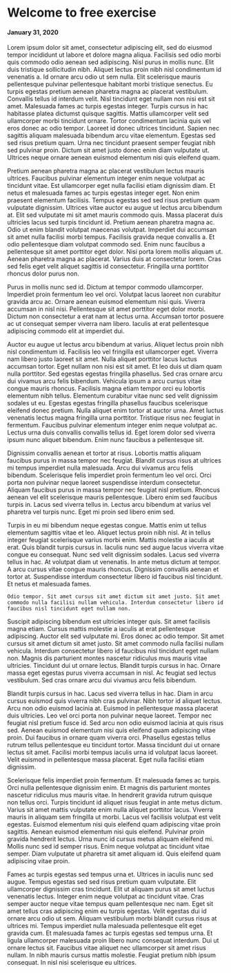 # Welcome to free exercise
#### January 31, 2020

Lorem ipsum dolor sit amet, consectetur adipiscing elit, sed do eiusmod tempor incididunt ut labore et dolore magna aliqua. Facilisis sed odio morbi quis commodo odio aenean sed adipiscing. Nisl purus in mollis nunc. Elit duis tristique sollicitudin nibh. Aliquet lectus proin nibh nisl condimentum id venenatis a. Id ornare arcu odio ut sem nulla. Elit scelerisque mauris pellentesque pulvinar pellentesque habitant morbi tristique senectus. Eu turpis egestas pretium aenean pharetra magna ac placerat vestibulum. Convallis tellus id interdum velit. Nisl tincidunt eget nullam non nisi est sit amet. Malesuada fames ac turpis egestas integer. Turpis cursus in hac habitasse platea dictumst quisque sagittis. Mattis ullamcorper velit sed ullamcorper morbi tincidunt ornare. Tortor condimentum lacinia quis vel eros donec ac odio tempor. Laoreet id donec ultrices tincidunt. Sapien nec sagittis aliquam malesuada bibendum arcu vitae elementum. Egestas sed sed risus pretium quam. Urna nec tincidunt praesent semper feugiat nibh sed pulvinar proin. Dictum sit amet justo donec enim diam vulputate ut. Ultrices neque ornare aenean euismod elementum nisi quis eleifend quam.

Pretium aenean pharetra magna ac placerat vestibulum lectus mauris ultrices. Faucibus pulvinar elementum integer enim neque volutpat ac tincidunt vitae. Est ullamcorper eget nulla facilisi etiam dignissim diam. Et netus et malesuada fames ac turpis egestas integer eget. Non enim praesent elementum facilisis. Tempus egestas sed sed risus pretium quam vulputate dignissim. Ultrices vitae auctor eu augue ut lectus arcu bibendum at. Elit sed vulputate mi sit amet mauris commodo quis. Massa placerat duis ultricies lacus sed turpis tincidunt id. Pretium aenean pharetra magna ac. Odio ut enim blandit volutpat maecenas volutpat. Imperdiet dui accumsan sit amet nulla facilisi morbi tempus. Facilisis gravida neque convallis a. Et odio pellentesque diam volutpat commodo sed. Enim nunc faucibus a pellentesque sit amet porttitor eget dolor. Nisi porta lorem mollis aliquam ut. Aenean pharetra magna ac placerat. Varius duis at consectetur lorem. Cras sed felis eget velit aliquet sagittis id consectetur. Fringilla urna porttitor rhoncus dolor purus non.

Purus in mollis nunc sed id. Dictum at tempor commodo ullamcorper. Imperdiet proin fermentum leo vel orci. Volutpat lacus laoreet non curabitur gravida arcu ac. Ornare aenean euismod elementum nisi quis. Viverra accumsan in nisl nisi. Pellentesque sit amet porttitor eget dolor morbi. Dictum non consectetur a erat nam at lectus urna. Accumsan tortor posuere ac ut consequat semper viverra nam libero. Iaculis at erat pellentesque adipiscing commodo elit at imperdiet dui.

Auctor eu augue ut lectus arcu bibendum at varius. Aliquet lectus proin nibh nisl condimentum id. Facilisis leo vel fringilla est ullamcorper eget. Viverra nam libero justo laoreet sit amet. Nulla aliquet porttitor lacus luctus accumsan tortor. Eget nullam non nisi est sit amet. Et leo duis ut diam quam nulla porttitor. Sed egestas egestas fringilla phasellus. Sed cras ornare arcu dui vivamus arcu felis bibendum. Vehicula ipsum a arcu cursus vitae congue mauris rhoncus. Facilisis magna etiam tempor orci eu lobortis elementum nibh tellus. Elementum curabitur vitae nunc sed velit dignissim sodales ut eu. Egestas egestas fringilla phasellus faucibus scelerisque eleifend donec pretium. Nulla aliquet enim tortor at auctor urna. Amet luctus venenatis lectus magna fringilla urna porttitor. Tristique risus nec feugiat in fermentum. Faucibus pulvinar elementum integer enim neque volutpat ac. Lectus urna duis convallis convallis tellus id. Eget lorem dolor sed viverra ipsum nunc aliquet bibendum. Enim nunc faucibus a pellentesque sit.

Dignissim convallis aenean et tortor at risus. Lobortis mattis aliquam faucibus purus in massa tempor nec feugiat. Blandit cursus risus at ultrices mi tempus imperdiet nulla malesuada. Arcu dui vivamus arcu felis bibendum. Scelerisque felis imperdiet proin fermentum leo vel orci. Orci porta non pulvinar neque laoreet suspendisse interdum consectetur. Aliquam faucibus purus in massa tempor nec feugiat nisl pretium. Rhoncus aenean vel elit scelerisque mauris pellentesque. Libero enim sed faucibus turpis in. Lacus sed viverra tellus in. Lectus arcu bibendum at varius vel pharetra vel turpis nunc. Eget mi proin sed libero enim sed.

Turpis in eu mi bibendum neque egestas congue. Mattis enim ut tellus elementum sagittis vitae et leo. Aliquet lectus proin nibh nisl. At in tellus integer feugiat scelerisque varius morbi enim. Mattis molestie a iaculis at erat. Quis blandit turpis cursus in. Iaculis nunc sed augue lacus viverra vitae congue eu consequat. Nunc sed velit dignissim sodales. Lacus sed viverra tellus in hac. At volutpat diam ut venenatis. In ante metus dictum at tempor. A arcu cursus vitae congue mauris rhoncus. Dignissim convallis aenean et tortor at. Suspendisse interdum consectetur libero id faucibus nisl tincidunt. Et netus et malesuada fames.

	Odio tempor. Sit amet cursus sit amet dictum sit amet justo. Sit amet commodo nulla facilisi nullam vehicula. Interdum consectetur libero id faucibus nisl tincidunt eget nullam non.


Suscipit adipiscing bibendum est ultricies integer quis. Sit amet facilisis magna etiam. Cursus mattis molestie a iaculis at erat pellentesque adipiscing. Auctor elit sed vulputate mi. Eros donec ac odio tempor. Sit amet cursus sit amet dictum sit amet justo. Sit amet commodo nulla facilisi nullam vehicula. Interdum consectetur libero id faucibus nisl tincidunt eget nullam non. Magnis dis parturient montes nascetur ridiculus mus mauris vitae ultricies. Tincidunt dui ut ornare lectus. Blandit turpis cursus in hac. Ornare massa eget egestas purus viverra accumsan in nisl. Ac feugiat sed lectus vestibulum. Sed cras ornare arcu dui vivamus arcu felis bibendum.



Blandit turpis cursus in hac. Lacus sed viverra tellus in hac. Diam in arcu cursus euismod quis viverra nibh cras pulvinar. Nibh tortor id aliquet lectus. Arcu non odio euismod lacinia at. Euismod in pellentesque massa placerat duis ultricies. Leo vel orci porta non pulvinar neque laoreet. Tempor nec feugiat nisl pretium fusce id. Sed arcu non odio euismod lacinia at quis risus sed. Aenean euismod elementum nisi quis eleifend quam adipiscing vitae proin. Dui faucibus in ornare quam viverra orci. Phasellus egestas tellus rutrum tellus pellentesque eu tincidunt tortor. Massa tincidunt dui ut ornare lectus sit amet. Facilisi morbi tempus iaculis urna id volutpat lacus laoreet. Velit euismod in pellentesque massa placerat. Eget nulla facilisi etiam dignissim.

Scelerisque felis imperdiet proin fermentum. Et malesuada fames ac turpis. Orci nulla pellentesque dignissim enim. Et magnis dis parturient montes nascetur ridiculus mus mauris vitae. In hendrerit gravida rutrum quisque non tellus orci. Turpis tincidunt id aliquet risus feugiat in ante metus dictum. Varius sit amet mattis vulputate enim nulla aliquet porttitor lacus. Viverra mauris in aliquam sem fringilla ut morbi. Lacus vel facilisis volutpat est velit egestas. Euismod elementum nisi quis eleifend quam adipiscing vitae proin sagittis. Aenean euismod elementum nisi quis eleifend. Pulvinar proin gravida hendrerit lectus. Urna nunc id cursus metus aliquam eleifend mi. Mollis nunc sed id semper risus. Enim neque volutpat ac tincidunt vitae semper. Diam vulputate ut pharetra sit amet aliquam id. Quis eleifend quam adipiscing vitae proin.

Fames ac turpis egestas sed tempus urna et. Ultrices in iaculis nunc sed augue. Tempus egestas sed sed risus pretium quam vulputate. Elit ullamcorper dignissim cras tincidunt. Elit ut aliquam purus sit amet luctus venenatis lectus. Integer enim neque volutpat ac tincidunt vitae. Cras semper auctor neque vitae tempus quam pellentesque nec nam. Eget sit amet tellus cras adipiscing enim eu turpis egestas. Velit egestas dui id ornare arcu odio ut sem. Aliquam vestibulum morbi blandit cursus risus at ultrices mi. Tempus imperdiet nulla malesuada pellentesque elit eget gravida cum. Et malesuada fames ac turpis egestas sed tempus urna. Et ligula ullamcorper malesuada proin libero nunc consequat interdum. Dui ut ornare lectus sit. Faucibus vitae aliquet nec ullamcorper sit amet risus nullam. In nibh mauris cursus mattis molestie. Feugiat pretium nibh ipsum consequat. In nisl nisi scelerisque eu ultrices.